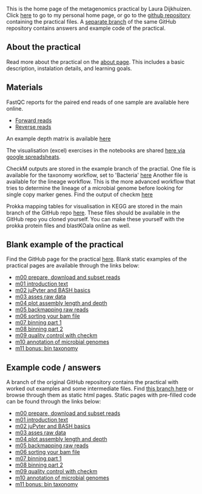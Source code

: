 This is the home page of the metagenomics practical by Laura Dijkhuizen.
Click [here](/) to go to my personal home page, 
or go to the [github repository](https://github.com/lauralwd/metagenomicspractical) containing the practical files.
A [separate branch](https://github.com/lauralwd/metagenomicspractical/tree/example) of the same GitHub repository contains answers and example code of the practical.

## About the practical
Read more about the practical on the [about page](/metagenomicspractical/about/).
This includes a basic description, instalation details, and learning goals.

## Materials
FastQC reports for the paired end reads of one sample are available here online.
* [Forward reads](fastqc_reports/L1.R1.fastqcreport.html)
* [Reverse reads](fastqc_reports/L1.R2.fastqcreport.html)

An example depth matrix is available [here](data/depth_matrix.tab)

The visualisation (excel) exercises in the notebooks are shared [here via google spreadsheats](https://docs.google.com/spreadsheets/d/1Cdkl8dT75CETGUA_l52Gh8g8qtWd9vv4QAGtTe9HpPU/edit#gid=1292451652).

CheckM outputs are stored in the example branch of the practial.
One file is available for the taxonomy workflow, set to 'Bacteria' [here](https://github.com/lauralwd/metagenomicspractical/blob/example/data/checkm_taxonomy/checkm_taxonomy_summary.txt)
Another file is available for the lineage workflow.
This is the more advanced workflow that tries to determine the lineage of a microbial genome before looking for single copy marker genes.
Find the output of checkm [here](https://github.com/lauralwd/metagenomicspractical/blob/example/data/checkm_lineage/checkm_lineage_summary.txt)

Prokka mapping tables for visualisation in KEGG are stored in the main branch of the GitHub repo [here](github.com/lauralwd/metagenomicspractical/tree/main/data/blastKOala).
These files should be available in the GitHub repo you cloned yourself.
You can make these yourself with the prokka protein files and blastKOala online as well.

## Blank example of the practical
Find the GitHub page for the practical [here](https://github.com/lauralwd/metagenomicspractical). 
Blank static examples of the practical pages are available through the links below: 
* [m00 prepare, download and subset reads](practical_pages/m00-prepare_download_and_subset_reads.html)
* [m01 introduction text](practical_pages/m01-introduction.html)
* [m02 juPyter and BASH basics](practical_pages/m02-jupyter_and_bash_basics.html)
* [m03 asses raw data](practical_pages/m03-assess_raw_data.html)
* [m04 plot assembly length and depth](practical_pages/m04-plot_assembly_length.html)
* [m05 backmapping raw reads](practical_pages/m05-backmapping.html)
* [m06 sorting your bam file](practical_pages/m06-sorting_bamfiles.html)
* [m07 binning part 1](practical_pages/m07-binning_part1.html)
* [m08 binning part 2](practical_pages/m08-binning-part2.html)
* [m09 quality control with checkm](practical_pages/m09-QC_checkm.html)
* [m10 annotation of microbial genomes](practical_pages/m10-annotation.html)
* [m11 bonus: bin taxonomy](practical_pages/m11-bonus_exercise_bin_taxonomy.html)


## Example code / answers
A branch of the original GitHub repository contains the practical with worked out examples and some intermediate files.
Find [this branch here](https://github.com/lauralwd/metagenomicspractical/tree/example) or browse through them as static html pages.
Static pages with pre-filled code can be found through the links below:
* [m00 prepare, download and subset reads](practical_example/m00-prepare_download_and_subset_reads.html)
* [m01 introduction text](practical_example/m01-introduction.html)
* [m02 juPyter and BASH basics](practical_example/m02-jupyter_and_bash_basics.html)
* [m03 asses raw data](practical_example/m03-assess_raw_data.html)
* [m04 plot assembly length and depth](practical_example/m04-plot_assembly_length.html)
* [m05 backmapping raw reads](practical_example/m05-backmapping.html)
* [m06 sorting your bam file](practical_example/m06-sorting_bamfiles.html)
* [m07 binning part 1](practical_example/m07-binning_part1.html)
* [m08 binning part 2](practical_example/m08-binning-part2.html)
* [m09 quality control with checkm](practical_example/m09-QC_checkm.html)
* [m10 annotation of microbial genomes](practical_example/m10-annotation.html)
* [m11 bonus: bin taxonomy](practical_example/m11-bonus_exercise_bin_taxonomy.html)

